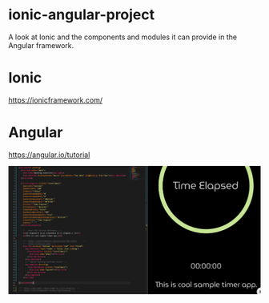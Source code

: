 # ionic-angular-project
A look at Ionic and the components and modules it can provide in the Angular framework.

# Ionic
https://ionicframework.com/

# Angular
https://angular.io/tutorial

![Ionic-Angular](ionic.PNG)
